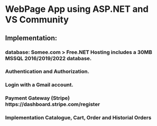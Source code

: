 <h1>WebPage App using ASP.NET and VS Community</h1>
<h2>Implementation:</h2>
<h3> 
database: Somee.com > Free.NET Hosting includes a 30MB MSSQL 2016/2019/2022 database.
 </h3>
 <h3>
Authentication and Authorization.
 </h3>
 <h3>
Login with a Gmail account.
 </h3>
 <h3>
Payment Gateway (Stripe)  https://dashboard.stripe.com/register
 </h3>
 <h3>
Implementation Catalogue, Cart, Order and Historial Orders
</h3>
